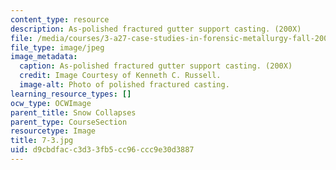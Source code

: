 ```yaml
---
content_type: resource
description: As-polished fractured gutter support casting. (200X)
file: /media/courses/3-a27-case-studies-in-forensic-metallurgy-fall-2007/d9cbdfacc3d33fb5cc96ccc9e30d3887_7-3.jpg
file_type: image/jpeg
image_metadata:
  caption: As-polished fractured gutter support casting. (200X)
  credit: Image Courtesy of Kenneth C. Russell.
  image-alt: Photo of polished fractured casting.
learning_resource_types: []
ocw_type: OCWImage
parent_title: Snow Collapses
parent_type: CourseSection
resourcetype: Image
title: 7-3.jpg
uid: d9cbdfac-c3d3-3fb5-cc96-ccc9e30d3887
---
```


